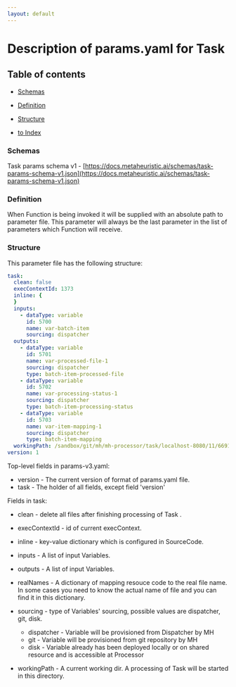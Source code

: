 ```yaml
---
layout: default
---
```


# Description of params.yaml for Task

## Table of contents

- [Schemas](#schemas)
- [Definition](#definition)
- [Structure](#structure)

- [to Index](/index)


### Schemas

Task params schema v1 - [https://docs.metaheuristic.ai/schemas/task-params-schema-v1.json](https://docs.metaheuristic.ai/schemas/task-params-schema-v1.json)  

### Definition

When Function is being invoked it will be supplied with an absolute path to parameter file. 
This parameter will always be the last parameter in the list of parameters which Function will receive.

### Structure

This parameter file has the following structure:   

```yaml
task:
  clean: false
  execContextId: 1373
  inline: {
  }
  inputs:
    - dataType: variable
      id: 5700
      name: var-batch-item
      sourcing: dispatcher
  outputs:
    - dataType: variable
      id: 5701
      name: var-processed-file-1
      sourcing: dispatcher
      type: batch-item-processed-file
    - dataType: variable
      id: 5702
      name: var-processing-status-1
      sourcing: dispatcher
      type: batch-item-processing-status
    - dataType: variable
      id: 5703
      name: var-item-mapping-1
      sourcing: dispatcher
      type: batch-item-mapping
  workingPath: /sandbox/git/mh/mh-processor/task/localhost-8080/11/6691
version: 1
```

Top-level fields in params-v3.yaml:   
- version - The current version of format of params.yaml file.   
- task - The holder of all fields, except field 'version'
      
Fields in task:      
- clean - delete all files after finishing processing of Task . 
- execContextId - id of current execContext. 
- inline - key-value dictionary which is configured in SourceCode. 
- inputs - A list of input Variables. 
- outputs - A list of input Variables. 
- realNames - A dictionary of mapping resouce code to the real file name. 
   In some cases you need to know the actual name of file and you can find it in this dictionary.
- sourcing - type of Variables' sourcing, possible values are dispatcher, git, disk. 
   - dispatcher - Variable will be provisioned from Dispatcher by MH
   - git - Variable will be provisioned from git repository by MH
   - disk - Variable already has been deployed locally or on shared resource and is accessible at Processor

- workingPath - A current working dir. A processing of Task will be started in this directory.
     
